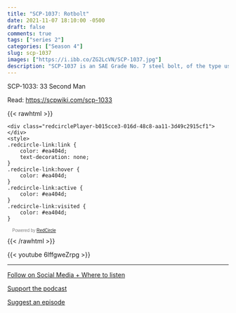 ```yaml
---
title: "SCP-1037: Rotbolt"
date: 2021-11-07 18:10:00 -0500
draft: false
comments: true
tags: ["series 2"]
categories: ["Season 4"]
slug: scp-1037
images: ["https://i.ibb.co/ZG2LcVN/SCP-1037.jpg"]
description: "SCP-1037 is an SAE Grade No. 7 steel bolt, of the type used in many buildings with a steel or concrete frame. It is made from a medium-strength steel alloy, consisting of 97.5% iron, 1.2% tungsten, and 1.3% unknown substance."
---
```


SCP-1033: 33 Second Man

Read: https://scpwiki.com/scp-1033

{{< rawhtml >}}
<script async defer onload="redcircleIframe();" src="https://api.podcache.net/embedded-player/sh/63705181-2bd5-4fc1-a869-6f5b27226efa/ep/b015cce3-016d-48c8-aa11-3d49c2915cf1"></script>
    <div class="redcirclePlayer-b015cce3-016d-48c8-aa11-3d49c2915cf1"></div>
    <style>
    .redcircle-link:link {
        color: #ea404d;
        text-decoration: none;
    }
    .redcircle-link:hover {
        color: #ea404d;
    }
    .redcircle-link:active {
        color: #ea404d;
    }
    .redcircle-link:visited {
        color: #ea404d;
    }
</style>
<p style="margin-top:3px;margin-left:11px;font-family: sans-serif;font-size: 10px; color: gray;">Powered by <a class="redcircle-link" href="https://redcircle.com?utm_source=rc_embedded_player&utm_medium=web&utm_campaign=embedded_v1">RedCircle</a></p>
{{< /rawhtml >}}

{{< youtube 6lffgweZrpg >}}

---

[Follow on Social Media + Where to listen](/links)

[Support the podcast](/support)

[Suggest an episode](/suggest)
